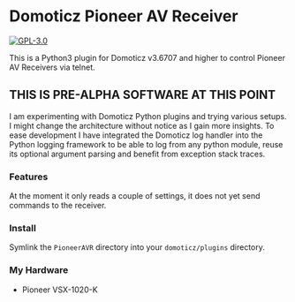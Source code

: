 # Domoticz Pioneer AV Receiver
[![GPL-3.0](https://img.shields.io/badge/license-GPL-blue.svg)]()

This is a Python3 plugin for Domoticz v3.6707 and higher to control Pioneer AV
Receivers via telnet.

## THIS IS PRE-ALPHA SOFTWARE AT THIS POINT

I am experimenting with Domoticz Python plugins and trying various setups.
I might change the architecture without notice as I gain more insights. To
ease development I have integrated the Domoticz log handler into the
Python logging framework to be able to log from any python module, reuse
its optional argument parsing and benefit from exception stack traces.

### Features

At the moment it only reads a couple of settings, it does not yet send
commands to the receiver.

### Install

Symlink the `PioneerAVR` directory into your `domoticz/plugins` directory.

### My Hardware

* Pioneer VSX-1020-K
